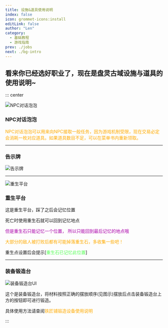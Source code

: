 ```yaml
---
title: 设施&道具使用说明
index: false
icon: grommet-icons:install
editLink: false
author: "Len"
category:
  - 基础教程
  - 游戏指南
prev: ./jobs
next: ./bg-intro
---
```


##  看来你已经选好职业了，现在是盘灵古域设施与道具的使用说明~



::: center



![NPC对话泡泡](/assets/panling/items/npc_bubble.png)

### NPC对话泡泡

<span style="color: #FFAA00;">NPC对话泡泡可以用来向NPC接取一般任务，因为游戏机制受限，现在交易必定会消耗一枚对应道具。如果道具数目不足，可以在菜单书内重新领取。</span>

------

### 告示牌

![告示牌](https://img06.mifile.cn/v1/MI_542ED8B1722DC/ef362a1aaaab6b96f95f80be1bd62430.png)

------

![重生平台](https://img03.mifile.cn/v1/MI_542ED8B1722DC/cb50029b091bc37ed46f1c61f78313e2.png)

### 重生平台

这是重生平台，踩了之后会记忆位置

死亡时使用重生石就可以回到记忆地点

<span style="color: #AA00AA;">但是重生石只能记忆一个位置，
</span><span style="color: #AA00AA;">所以只能回到最后记忆的地点哦
</span>

<span style="color: #FFAA00;">大部分的敌人被打败后都有可能掉落重生石，多收集一些吧！</span>

重生点设置后会提示[<span style="color: #55FF55;">重生石已记忆此位置</span>]

------

### 装备锻造台

![装备锻造台UI](https://img06.mifile.cn/v1/MI_542ED8B1722DC/5f176a8974f453b4958f5223fe773566.png)

这个是装备锻造台，将材料按照正确的摆放顺序(见图示)摆放后点击装备锻造台上方的按钮即可进行锻造。

具体使用方法请查阅<span style="color: #FFAA00;">铁匠铺锻造设备使用说明</span>

:::
